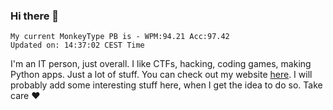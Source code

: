 ### Hi there 👋
<!-- PB START -->
```
My current MonkeyType PB is - WPM:94.21 Acc:97.42
Updated on: 14:37:02 CEST Time
```
<!-- PB END -->
I'm an IT person, just overall. I like CTFs, hacking, coding games, making Python apps. Just a lot of stuff.
You can check out my website [here](https://skill3472.github.io/).
I will probably add some interesting stuff here, when I get the idea to do so. Take care ❤️

